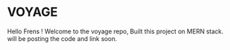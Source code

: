 # VOYAGE
Hello Frens !
Welcome to the voyage repo,
Built this project on MERN stack.
will be posting the code and link soon.
